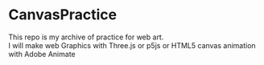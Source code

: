 # CanvasPractice
This repo is my archive of practice for web art.<br>
I will make web Graphics with Three.js or p5js or HTML5 canvas animation with Adobe Animate

